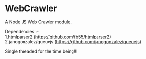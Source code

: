 # WebCrawler

A Node JS Web Crawler module.

Dependencies :-  
1.htmlparser2 (https://github.com/fb55/htmlparser2)  
2.janogonzalez/queuejs  (https://github.com/janogonzalez/queuejs)  

Single threaded for the time being!!!
